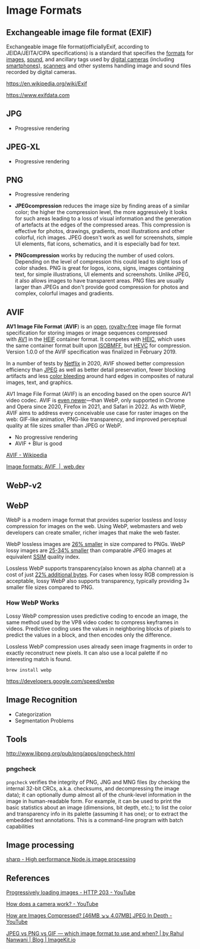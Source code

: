 # Image Formats

## Exchangeable image file format (EXIF)

Exchangeable image file format(officiallyExif, according to JEIDA/JEITA/CIPA specifications) is a standard that specifies the [formats](https://en.wikipedia.org/wiki/File_format) for [images](https://en.wikipedia.org/wiki/Image), [sound](https://en.wikipedia.org/wiki/Sound), and ancillary tags used by [digital cameras](https://en.wikipedia.org/wiki/Digital_camera) (including [smartphones](https://en.wikipedia.org/wiki/Smartphone)), [scanners](https://en.wikipedia.org/wiki/Image_scanner) and other systems handling image and sound files recorded by digital cameras.

https://en.wikipedia.org/wiki/Exif

https://www.exifdata.com

## JPG

- Progressive rendering

## JPEG-XL

- Progressive rendering

## PNG

- Progressive rendering

- **JPEGcompression** reduces the image size by finding areas of a similar color; the higher the compression level, the more aggressively it looks for such areas leading to a loss of visual information and the generation of artefacts at the edges of the compressed areas. This compression is effective for photos, drawings, gradients, most illustrations and other colorful, rich images. JPEG doesn't work as well for screenshots, simple UI elements, flat icons, schematics, and it is especially bad for text.
- **PNGcompression** works by reducing the number of used colors. Depending on the level of compression this could lead to slight loss of color shades. PNG is great for logos, icons, signs, images containing text, for simple illustrations, UI elements and screenshots. Unlike JPEG, it also allows images to have transparent areas. PNG files are usually larger than JPEGs and don't provide good compression for photos and complex, colorful images and gradients.

## AVIF

**AV1 Image File Format** (**AVIF**) is an [open](https://en.wikipedia.org/wiki/Open_format "Open format"), [royalty-free](https://en.wikipedia.org/wiki/Royalty-free "Royalty-free") image file format specification for storing images or image sequences compressed with [AV1](https://en.wikipedia.org/wiki/AV1 "AV1") in the [HEIF](https://en.wikipedia.org/wiki/High_Efficiency_Image_File_Format "High Efficiency Image File Format") container format. It competes with [HEIC](https://en.wikipedia.org/wiki/High_Efficiency_Image_File_Format "High Efficiency Image File Format"), which uses the same container format built upon [ISOBMFF](https://en.wikipedia.org/wiki/ISOBMFF "ISOBMFF"), but [HEVC](https://en.wikipedia.org/wiki/HEVC "HEVC") for compression. Version 1.0.0 of the AVIF specification was finalized in February 2019.

In a number of tests by [Netflix](https://en.wikipedia.org/wiki/Netflix "Netflix") in 2020, AVIF showed better compression efficiency than [JPEG](https://en.wikipedia.org/wiki/JPEG "JPEG") as well as better detail preservation, fewer blocking artifacts and less [color bleeding](https://en.wikipedia.org/wiki/Color_bleeding_(printing) "Color bleeding (printing)") around hard edges in composites of natural images, text, and graphics.

AV1 Image File Format (AVIF) is an encoding based on the open source AV1 video codec. AVIF is [even newer](https://caniuse.com/avif)—than WebP, only supported in Chrome and Opera since 2020, Firefox in 2021, and Safari in 2022. As with WebP, AVIF aims to address every conceivable use case for raster images on the web: GIF-like animation, PNG-like transparency, and improved perceptual quality at file sizes smaller than JPEG or WebP.

- No progressive rendering
- AVIF + Blur is good

[AVIF - Wikipedia](https://en.wikipedia.org/wiki/AVIF)

[Image formats: AVIF  |  web.dev](https://web.dev/learn/images/avif)

## WebP-v2

## WebP

WebP is a modern image format that provides superior lossless and lossy compression for images on the web. Using WebP, webmasters and web developers can create smaller, richer images that make the web faster.

WebP lossless images are [26% smaller](https://developers.google.com/speed/webp/docs/webp_lossless_alpha_study#results) in size compared to PNGs. WebP lossy images are [25-34% smaller](https://developers.google.com/speed/webp/docs/webp_study) than comparable JPEG images at equivalent [SSIM](https://en.wikipedia.org/wiki/Structural_similarity) quality index.

Lossless WebP supports transparency(also known as alpha channel) at a cost of just [22% additional bytes](https://developers.google.com/speed/webp/docs/webp_lossless_alpha_study#results). For cases when lossy RGB compression is acceptable, lossy WebP also supports transparency, typically providing 3× smaller file sizes compared to PNG.

### How WebP Works

Lossy WebP compression uses predictive coding to encode an image, the same method used by the VP8 video codec to compress keyframes in videos. Predictive coding uses the values in neighboring blocks of pixels to predict the values in a block, and then encodes only the difference.

Lossless WebP compression uses already seen image fragments in order to exactly reconstruct new pixels. It can also use a local palette if no interesting match is found.

`brew install webp`

https://developers.google.com/speed/webp

## Image Recognition

- Categorization
- Segmentation Problems

## Tools

http://www.libpng.org/pub/png/apps/pngcheck.html

### pngcheck

`pngcheck` verifies the integrity of PNG, JNG and MNG files (by checking the internal 32-bit CRCs, a.k.a. checksums, and decompressing the image data); it can optionally dump almost all of the chunk-level information in the image in human-readable form. For example, it can be used to print the basic statistics about an image (dimensions, bit depth, etc.); to list the color and transparency info in its palette (assuming it has one); or to extract the embedded text annotations. This is a command-line program with batch capabilities

## Image processing

[sharp - High performance Node.js image processing](https://sharp.pixelplumbing.com/)

## References

[Progressively loading images - HTTP 203 - YouTube](https://www.youtube.com/watch?v=-7k3H2GxE5E)

[How does a camera work? - YouTube](https://www.youtube.com/watch?v=B7Dopv6kzJA)

[How are Images Compressed? [46MB ↘↘ 4.07MB] JPEG In Depth - YouTube](https://www.youtube.com/watch?v=Kv1Hiv3ox8I)

[JPEG vs PNG vs GIF — which image format to use and when? | by Rahul Nanwani | Blog | ImageKit.io](https://blog.imagekit.io/jpeg-vs-png-vs-gif-which-image-format-to-use-and-when-c8913ae3e01d)
